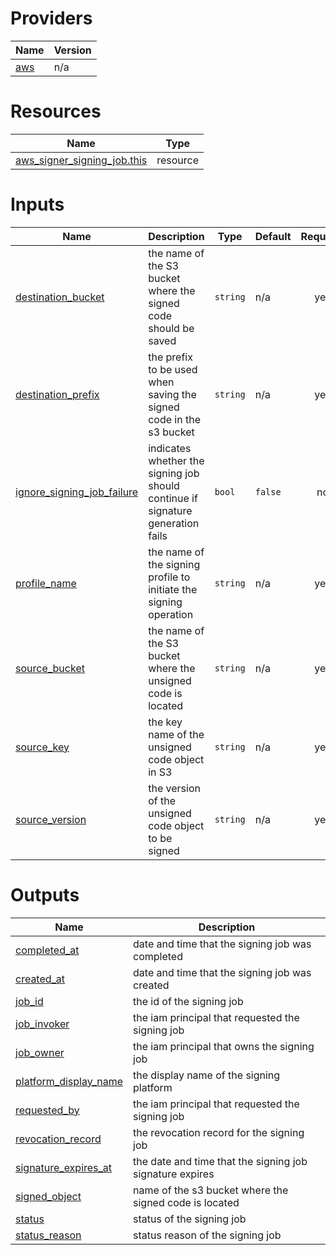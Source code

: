 <!-- BEGIN_TF_DOCS -->


# Providers

| Name | Version |
|------|---------|
| <a name="provider_aws"></a> [aws](#provider\_aws) | n/a |

# Resources

| Name | Type |
|------|------|
| [aws_signer_signing_job.this](https://registry.terraform.io/providers/hashicorp/aws/latest/docs/resources/signer_signing_job) | resource |

# Inputs

| Name | Description | Type | Default | Required |
|------|-------------|------|---------|:--------:|
| <a name="input_destination_bucket"></a> [destination\_bucket](#input\_destination\_bucket) | the name of the S3 bucket where the signed code should be saved | `string` | n/a | yes |
| <a name="input_destination_prefix"></a> [destination\_prefix](#input\_destination\_prefix) | the prefix to be used when saving the signed code in the s3 bucket | `string` | n/a | yes |
| <a name="input_ignore_signing_job_failure"></a> [ignore\_signing\_job\_failure](#input\_ignore\_signing\_job\_failure) | indicates whether the signing job should continue if signature generation fails | `bool` | `false` | no |
| <a name="input_profile_name"></a> [profile\_name](#input\_profile\_name) | the name of the signing profile to initiate the signing operation | `string` | n/a | yes |
| <a name="input_source_bucket"></a> [source\_bucket](#input\_source\_bucket) | the name of the S3 bucket where the unsigned code is located | `string` | n/a | yes |
| <a name="input_source_key"></a> [source\_key](#input\_source\_key) | the key name of the unsigned code object in S3 | `string` | n/a | yes |
| <a name="input_source_version"></a> [source\_version](#input\_source\_version) | the version of the unsigned code object to be signed | `string` | n/a | yes |

# Outputs

| Name | Description |
|------|-------------|
| <a name="output_completed_at"></a> [completed\_at](#output\_completed\_at) | date and time that the signing job was completed |
| <a name="output_created_at"></a> [created\_at](#output\_created\_at) | date and time that the signing job was created |
| <a name="output_job_id"></a> [job\_id](#output\_job\_id) | the id of the signing job |
| <a name="output_job_invoker"></a> [job\_invoker](#output\_job\_invoker) | the iam principal that requested the signing job |
| <a name="output_job_owner"></a> [job\_owner](#output\_job\_owner) | the iam principal that owns the signing job |
| <a name="output_platform_display_name"></a> [platform\_display\_name](#output\_platform\_display\_name) | the display name of the signing platform |
| <a name="output_requested_by"></a> [requested\_by](#output\_requested\_by) | the iam principal that requested the signing job |
| <a name="output_revocation_record"></a> [revocation\_record](#output\_revocation\_record) | the revocation record for the signing job |
| <a name="output_signature_expires_at"></a> [signature\_expires\_at](#output\_signature\_expires\_at) | the date and time that the signing job signature expires |
| <a name="output_signed_object"></a> [signed\_object](#output\_signed\_object) | name of the s3 bucket where the signed code is located |
| <a name="output_status"></a> [status](#output\_status) | status of the signing job |
| <a name="output_status_reason"></a> [status\_reason](#output\_status\_reason) | status reason of the signing job |
<!-- END_TF_DOCS -->